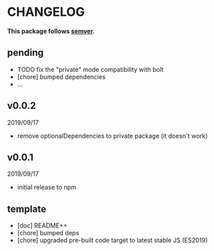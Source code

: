 # CHANGELOG
**This package follows [semver](https://semver.org/).**

## pending
* TODO fix the "private" mode compatibility with bolt
* [chore] bumped dependencies
* ...

## v0.0.2
2019/09/17
* remove optionalDependencies to private package (it doesn't work)

## v0.0.1
2019/09/17
* initial release to npm

## template
* [doc] README++
* [chore] bumped deps
* [chore] upgraded pre-built code target to latest stable JS (ES2019)
